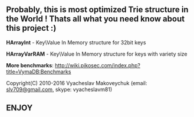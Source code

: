 ## Probably, this is most optimized Trie structure in the World ! Thats all what you need know about this project :)

**HArrayInt** - Key\Value In Memory structure for 32bit keys

**HArrayVarRAM** - Key\Value In Memory structure for keys with variety size

**More benchmarks**:
http://wiki.pikosec.com/index.php?title=VymaDB:Benchmarks

Copyright(C) 2010-2016 Vyacheslav Makoveychuk (email: slv709@gmail.com, skype: vyacheslavm81)

## ENJOY
